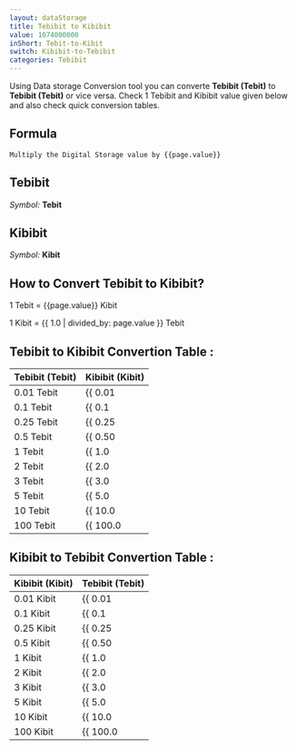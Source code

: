 ```yaml
---
layout: dataStorage
title: Tebibit to Kibibit
value: 1074000000
inShort: Tebit-to-Kibit
switch: Kibibit-to-Tebibit
categories: Tebibit
---
```


Using Data storage Conversion tool you can converte **Tebibit (Tebit)** to **Tebibit (Tebit)** or vice versa. Check 1 Tebibit and Kibibit value given below and also check quick conversion tables.

## Formula
`Multiply the Digital Storage value by {{page.value}}`

## Tebibit
*Symbol:* **Tebit**

## Kibibit
*Symbol:* **Kibit**

## How to Convert Tebibit to Kibibit?

1 Tebit = {{page.value}} Kibit

1 Kibit = {{ 1.0 | divided_by: page.value }} Tebit


## Tebibit to Kibibit Convertion Table :

| Tebibit (Tebit) | Kibibit (Kibit) |
| ---- | ---- |
| 0.01 Tebit | {{ 0.01 | times: page.value }} Kibit |
| 0.1 Tebit | {{ 0.1 | times: page.value }} Kibit |
| 0.25 Tebit | {{ 0.25 | times: page.value }} Kibit |
| 0.5 Tebit | {{ 0.50 | times: page.value }} Kibit |
| 1 Tebit | {{ 1.0 | times: page.value }} Kibit |
| 2 Tebit | {{ 2.0 | times: page.value }} Kibit |
| 3 Tebit | {{ 3.0 | times: page.value }} Kibit |
| 5 Tebit | {{ 5.0 | times: page.value }} Kibit |
| 10 Tebit | {{ 10.0 | times: page.value }} Kibit |
| 100 Tebit | {{ 100.0 | times: page.value }} Kibit |

## Kibibit to Tebibit Convertion Table :

| Kibibit (Kibit) | Tebibit (Tebit) |
| ---- | ---- |
| 0.01 Kibit | {{ 0.01 | divided_by: page.value }} Tebit |
| 0.1 Kibit | {{ 0.1 | divided_by: page.value }} Tebit |
| 0.25 Kibit | {{ 0.25 | divided_by: page.value }} Tebit |
| 0.5 Kibit | {{ 0.50 | divided_by: page.value }} Tebit |
| 1 Kibit | {{ 1.0 | divided_by: page.value }} Tebit |
| 2 Kibit | {{ 2.0 | divided_by: page.value }} Tebit |
| 3 Kibit | {{ 3.0 | divided_by: page.value }} Tebit |
| 5 Kibit | {{ 5.0 | divided_by: page.value }} Tebit |
| 10 Kibit | {{ 10.0 | divided_by: page.value }} Tebit |
| 100 Kibit | {{ 100.0 | divided_by: page.value }} Tebit |


<script>
document.getElementById('selectInput')[15].selected = true
document.getElementById('selectOutput')[3].selected = true
</script>
